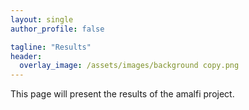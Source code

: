 ```yaml
---
layout: single
author_profile: false

tagline: "Results"
header:
  overlay_image: /assets/images/background copy.png
---
```


This page will present the results of the amalfi project.